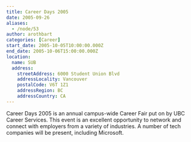 ```yaml
---
title: Career Days 2005
date: 2005-09-26
aliases:
  - /node/53
author: arothbart
categories: [Career]
start_date: 2005-10-05T10:00:00.000Z
end_date: 2005-10-06T15:00:00.000Z
location:
  name: SUB
  address:
    streetAddress: 6000 Student Union Blvd
    addressLocality: Vancouver
    postalCode: V6T 1Z1
    addressRegion: BC
    addressCountry: CA
---
```


Career Days 2005 is an annual campus-wide Career Fair put on by UBC Career Services. This event is an excellent opportunity to network and connect with employers from a variety of industries. A number of tech companies will be present, including Microsoft.
